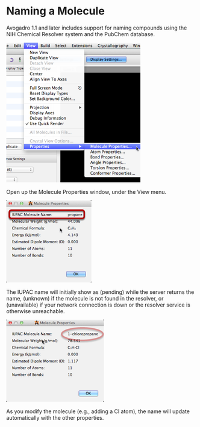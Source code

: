 # Naming a Molecule

Avogadro 1.1 and later includes support for naming compounds using the NIH Chemical Resolver system and the PubChem database.

![](../.gitbook/assets/media_1340251460215.png)

Open up the Molecule Properties window, under the View menu.

![](../.gitbook/assets/media_1340251491638.png)

The IUPAC name will initially show as \(pending\) while the server returns the name, \(unknown\) if the molecule is not found in the resolver, or \(unavailable\) if your network connection is down or the resolver service is otherwise unreachable.

![](../.gitbook/assets/media_1340251768869.png)

As you modify the molecule \(e.g., adding a Cl atom\), the name will update automatically with the other properties.

